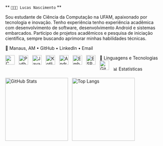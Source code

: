 ** `👨🏻‍💻 Lucas Nascimento` **

Sou estudante de Ciência da Computação na UFAM, apaixonado por tecnologia e inovação. Tenho experiência tenho experiência acadêmica com desenvolvimento de software, desenvolvimento Android e sistemas embarcados. Participo de projetos acadêmicos e pesquisa de iniciação científica, sempre buscando aprimorar minhas habilidades técnicas.

📍 Manaus, AM • GitHub • LinkedIn • Email

🤖 Linguagens e Tecnologias
<img align="left" alt="C" title="C" width="30px" style="padding-right: 10px;" src="https://cdn.jsdelivr.net/gh/devicons/devicon@latest/icons/c/c-original.svg" /> <img align="left" alt="Python" title="Python" width="30px" style="padding-right: 10px;" src="https://cdn.jsdelivr.net/gh/devicons/devicon@latest/icons/python/python-original.svg" /> <img align="left" alt="Java" title="Java" width="30px" style="padding-right: 10px;" src="https://cdn.jsdelivr.net/gh/devicons/devicon@latest/icons/java/java-original.svg" /> <img align="left" alt="Kotlin" title="Kotlin" width="30px" style="padding-right: 10px;" src="https://cdn.jsdelivr.net/gh/devicons/devicon@latest/icons/kotlin/kotlin-original.svg" /> <img align="left" alt="Android" title="Android" width="30px" style="padding-right: 10px;" src="https://cdn.jsdelivr.net/gh/devicons/devicon@latest/icons/android/android-original.svg" /> <img align="left" alt="Embedded Systems" title="Sistemas Embarcados" width="30px" style="padding-right: 10px;" src="https://cdn.jsdelivr.net/gh/devicons/devicon@latest/icons/arduino/arduino-original.svg" /> <img align="left" alt="ESP32" title="ESP32" width="30px" style="padding-right: 10px;" src="https://upload.wikimedia.org/wikipedia/commons/thumb/a/a1/Espressif_logo.svg/1024px-Espressif_logo.svg.png" /> <img align="left" alt="Git" title="Git" width="30px" style="padding-right: 10px;" src="https://cdn.jsdelivr.net/gh/devicons/devicon@latest/icons/git/git-original.svg" /> <br/> <br/>
📊 Estatísticas
<p> <img align="left" alt="GitHub Stats" height="200" style="padding-right: 10px;" src="https://github-readme-stats.vercel.app/api?username=uscnac&show_icons=true&theme=tokyonight&include_all_commits=true&locale=pt-br" /> <img align="left" alt="Top Langs" height="200" src="https://github-readme-stats.vercel.app/api/top-langs/?username=uscnac&theme=tokyonight&layout=compact&custom_title=Tecnologias&langs_count=6" /> </p>
